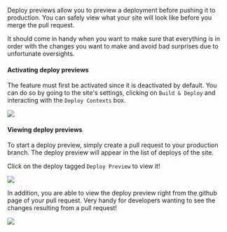 Deploy previews allow you to preview a deployment before pushing it to production. You can safely view what your site will look like before you merge the pull request.

It should come in handy when you want to make sure that everything is in order with the changes you want to make and avoid bad surprises due to unfortunate oversights.

#### Activating deploy previews
The feature must first be activated since it is deactivated by default. You can do so by going to the site's settings, clicking on `Build & Deploy` and interacting with the `Deploy Contexts` box.

![](https://fleekblog-team-bucket.storage.fleek.co/new-feature-pr-deploys/newFeaturePrPreviews/deploy-contexts.png)

#### Viewing deploy previews
To start a deploy preview, simply create a pull request to your production branch. The deploy preview will appear in the list of deploys of the site.

Click on the deploy tagged `Deploy Preview` to view it!

![](https://fleekblog-team-bucket.storage.fleek.co/new-feature-pr-deploys/newFeaturePrPreviews/list-of-deploys.png)

In addition, you are able to view the deploy preview right from the github page of your pull request. Very handy for developers wanting to see the changes resulting from a pull request!

![](https://fleekblog-team-bucket.storage.fleek.co/new-feature-pr-deploys/newFeaturePrPreviews/pr-preview.png)